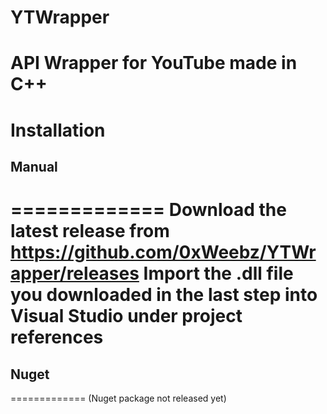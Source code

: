 # YTWrapper
API Wrapper for YouTube made in C++
=============
# Installation
## Manual ## 
=============
Download the latest release from https://github.com/0xWeebz/YTWrapper/releases
Import the .dll file you downloaded in the last step into Visual Studio under project references
=============
## Nuget ##
=============
(Nuget package not released yet)
